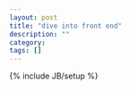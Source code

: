 ```yaml
---
layout: post
title: "dive into front end"
description: ""
category: 
tags: []
---
```

{% include JB/setup %}
